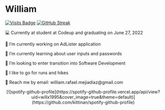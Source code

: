# William

[![Visits Badge](https://badges.pufler.dev/visits/puf17640/git-badges)](https://badges.pufler.dev)
[![GitHub Streak](https://github-readme-streak-stats.herokuapp.com/?user=williamxmejia)](https://git.io/streak-stats)

<p>💻 Currently at student at Codeup and graduating on June 27, 2022</p>
<p>🔭 I’m currently working on AdLister application</p>
<p>🌱 I’m currently learning about user inputs and passwords</p>
<p>🤔 I’m looking to enter transition into Software Development</p>
<p>🏃 I like to go for runs and hikes</p>
<p>📧 Reach me by email: william.rafael.mejiadiaz@gmail.com</p>

<p align="center">
    [![spotify-github-profile](https://spotify-github-profile.vercel.app/api/view?uid=willx1995&cover_image=true&theme=default)](https://github.com/kittinan/spotify-github-profile)
</p>

<!--START_SECTION:waka-->
<!--END_SECTION:waka-->

